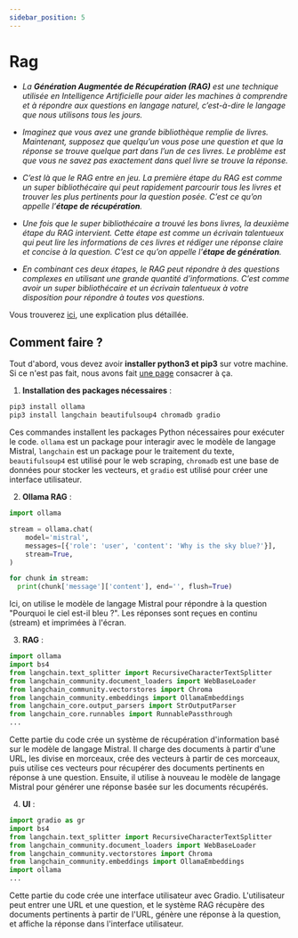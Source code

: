 ```yaml
---
sidebar_position: 5
---
```


# Rag


- *La **Génération Augmentée de Récupération (RAG)** est une technique utilisée en Intelligence Artificielle pour aider les machines à comprendre et à répondre aux questions en langage naturel, c’est-à-dire le langage que nous utilisons tous les jours.*

- *Imaginez que vous avez une grande bibliothèque remplie de livres. Maintenant, supposez que quelqu’un vous pose une question et que la réponse se trouve quelque part dans l’un de ces livres. Le problème est que vous ne savez pas exactement dans quel livre se trouve la réponse.*

- *C’est là que le RAG entre en jeu. La première étape du RAG est comme un super bibliothécaire qui peut rapidement parcourir tous les livres et trouver les plus pertinents pour la question posée. C’est ce qu’on appelle l’**étape de récupération**.*

- *Une fois que le super bibliothécaire a trouvé les bons livres, la deuxième étape du RAG intervient. Cette étape est comme un écrivain talentueux qui peut lire les informations de ces livres et rédiger une réponse claire et concise à la question. C’est ce qu’on appelle l’**étape de génération**.*

- *En combinant ces deux étapes, le RAG peut répondre à des questions complexes en utilisant une grande quantité d’informations. C’est comme avoir un super bibliothécaire et un écrivain talentueux à votre disposition pour répondre à toutes vos questions.*

Vous trouverez [ici](https://www.cohesity.com/fr/glossary/retrieval-augmented-generation-rag/), une explication plus détaillée.

## Comment faire ?

Tout d'abord, vous devez avoir **installer python3 et pip3** sur votre machine. Si ce n'est pas fait, nous avons fait [une page](https://www.ollama.fr/docs/outils/python) consacrer à ça.

1. **Installation des packages nécessaires** : 

```bash
pip3 install ollama
pip3 install langchain beautifulsoup4 chromadb gradio
```

Ces commandes installent les packages Python nécessaires pour exécuter le code. `ollama` est un package pour interagir avec le modèle de langage Mistral, `langchain` est un package pour le traitement du texte, `beautifulsoup4` est utilisé pour le web scraping, `chromadb` est une base de données pour stocker les vecteurs, et `gradio` est utilisé pour créer une interface utilisateur.

2. **Ollama RAG** :

```python
import ollama

stream = ollama.chat(
    model='mistral',
    messages=[{'role': 'user', 'content': 'Why is the sky blue?'}],
    stream=True,
)

for chunk in stream:
  print(chunk['message']['content'], end='', flush=True)
```
Ici, on utilise le modèle de langage Mistral pour répondre à la question "Pourquoi le ciel est-il bleu ?". Les réponses sont reçues en continu (stream) et imprimées à l'écran.

3. **RAG** :

```python
import ollama
import bs4
from langchain.text_splitter import RecursiveCharacterTextSplitter
from langchain_community.document_loaders import WebBaseLoader
from langchain_community.vectorstores import Chroma
from langchain_community.embeddings import OllamaEmbeddings
from langchain_core.output_parsers import StrOutputParser
from langchain_core.runnables import RunnablePassthrough
...
```
Cette partie du code crée un système de récupération d'information basé sur le modèle de langage Mistral. Il charge des documents à partir d'une URL, les divise en morceaux, crée des vecteurs à partir de ces morceaux, puis utilise ces vecteurs pour récupérer des documents pertinents en réponse à une question. Ensuite, il utilise à nouveau le modèle de langage Mistral pour générer une réponse basée sur les documents récupérés.

4. **UI** :

```python
import gradio as gr
import bs4
from langchain.text_splitter import RecursiveCharacterTextSplitter
from langchain_community.document_loaders import WebBaseLoader
from langchain_community.vectorstores import Chroma
from langchain_community.embeddings import OllamaEmbeddings
import ollama
...
```
Cette partie du code crée une interface utilisateur avec Gradio. L'utilisateur peut entrer une URL et une question, et le système RAG récupère des documents pertinents à partir de l'URL, génère une réponse à la question, et affiche la réponse dans l'interface utilisateur.
